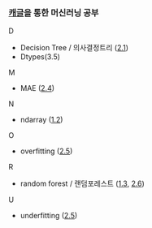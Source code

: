 ### **[캐글](https://www.kaggle.com/)을 통한 머신러닝 공부** 
D
* Decision Tree / 의사결정트리 ([2.1](https://github.com/yongukpark/Data-Science/blob/c2e8830f0fd6d1562b08aee0cba61295a8d07d77/2.Intro%20to%20Machine%20Learning/1-1.How%20Models%20Work/How%20Models%20Work.ipynb))  
* Dtypes(3.5)

M
* MAE ([2.4](https://github.com/yongukpark/Data-Science/blob/f63b74531e081dc38da7278ac082cbc8c649e824/2.Intro%20to%20Machine%20Learning/4-1.Model%20Validation/Model%20Validation.ipynb))   

N
* ndarray ([1.2](https://github.com/yongukpark/Data-Science/blob/f63b74531e081dc38da7278ac082cbc8c649e824/1.python/2-1.module/module.ipynb))  

O
* overfitting ([2.5](https://github.com/yongukpark/Data-Science/blob/f63b74531e081dc38da7278ac082cbc8c649e824/2.Intro%20to%20Machine%20Learning/5-1.Underfitting%20and%20Overfitting/Underfitting%20and%20Overfitting.ipynb))  

R
* random forest / 랜덤포레스트 ([1.3](https://github.com/yongukpark/Data-Science/blob/f63b74531e081dc38da7278ac082cbc8c649e824/1.python/3.Titanic/Titanic.ipynb), [2.6](https://github.com/yongukpark/Data-Science/blob/f63b74531e081dc38da7278ac082cbc8c649e824/2.Intro%20to%20Machine%20Learning/6-1.Random%20Forests/Random%20Forests.ipynb))  

U
* underfitting ([2.5](https://github.com/yongukpark/Data-Science/blob/f63b74531e081dc38da7278ac082cbc8c649e824/2.Intro%20to%20Machine%20Learning/5-1.Underfitting%20and%20Overfitting/Underfitting%20and%20Overfitting.ipynb))  
